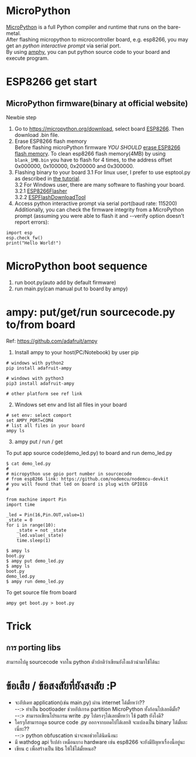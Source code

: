 
# MicroPython
[MicroPython](https://micropython.org/) is a full Python compiler and runtime that runs on the bare-metal.   
After flashing micropython to microcontroller board, e.g. esp8266, you may get an *python interactive prompt* via serial port.  
By using [amphy](https://github.com/adafruit/ampy), you can put python source code to your board and execute program.   

# ESP8266 get start
## MicroPython firmware(binary at official website) 
Newbie step  
1. Go to https://micropython.org/download, select board [ESP8266](https://micropython.org/download#esp8266).
Then download .bin file.
2. Erase ESP8266 flash memory  
Before flashing microPython firmware *YOU SHOULD* [erase ESP8266 flash memory](http://www.pratikpanda.com/completely-format-erase-esp8266-flash-memory/).
To clean esp8266 flash memory(4MB) by using `blank_1MB.bin` you have to flash for 4 times,
to the address offset 0x000000, 0x100000, 0x200000 and 0x300000.  
3. Flashing binary to your board
3.1 For linux user, I prefer to use esptool.py as described in [the tutorial](http://docs.micropython.org/en/latest/esp8266/esp8266/tutorial/intro.html#deploying-the-firmware).  
3.2 For Windows user, there are many software to flashing your board.  
3.2.1 [ESP8266Flasher](https://github.com/nodemcu/nodemcu-flasher/tree/master/Win64/Release)   
3.2.2 [ESPFlashDownloadTool](https://espressif.com/en/support/download/other-tools)  
4. Access python interactive prompt via serial port(baud rate: 115200)
Additionally, you can check the firmware integrity from a MicroPython prompt (assuming you were able to flash it and --verify option doesn’t report errors):
```
import esp
esp.check_fw()
print("Hello World!")
```

# MicroPython boot sequence
1. run boot.py(auto add by default firmware)
2. run main.py(can manual put to board by ampy)  

# ampy: put/get/run sourcecode.py to/from board
Ref: https://github.com/adafruit/ampy
1. Install ampy to your host(PC/Notebook) by user pip
```
# windows with python2
pip install adafruit-ampy

# windows with python3
pip3 install adafruit-ampy

# other platform see ref link 
```
2. Windows set env and list all files in your board
```
# set env: select comport
set AMPY_PORT=COM4
# list all files in your board
ampy ls
```
3. ampy put / run / get

To put app source code(demo_led.py) to board and run demo_led.py 
```
$ cat demo_led.py
#
# micropython use gpio port number in sourcecode 
# from esp8266 link: https://github.com/nodemcu/nodemcu-devkit
# you will found that led on board is plug with GPIO16
#

from machine import Pin
import time

_led = Pin(16,Pin.OUT,value=1)
_state = 0
for i in range(10):
	_state = not _state
	_led.value(_state)
	time.sleep(1)

```
```
$ ampy ls
boot.py
$ ampy put demo_led.py
$ ampy ls
boot.py
demo_led.py
$ ampy run demo_led.py
```

To get source file from board 
```
ampy get boot.py > boot.py
```

# Trick
## การ porting libs
สามารถไปดู sourcecode จากใน python ตัวปกติว่าเขียนยังไงแล้วนำมาใช้ได้นะ

# ข้อเสีย / ข้อสงสัยที่ยังสงสัย :P
- จะอัปเดท application(เช่น main.py) ผ่าน internet ได้มั้ยหว่า??  
--:> ทำเป็น bootloader ช่วยอัปเกรด partition MicroPython ทั้งก้อนไปเลยดีมั้ย?   
--:> สามารถเขียนโปรแกรม write .py ไปตรงๆได้เลยมั้ยหว่า ใช้ path ยังไงดี?  
- ใครๆก็สามารถดูด source code .py ออกจากบอดไปได้เลยสิ จะแปลงเป็น binary ได้มั้ยละเนี่ยะ??  
--:> python obfuscation น่าจะพอช่วยได้นิดนึงนะ  
- มี wathdog api รึเปล่า เหมือนบาง hardware เช่น esp8266 จะยังมีปัญหาเรื่องนี้อยู่นะ  
- เขียน c เพื่อสร้างเป็น libs ให้ใช้ได้มั้ยหนอ?   
